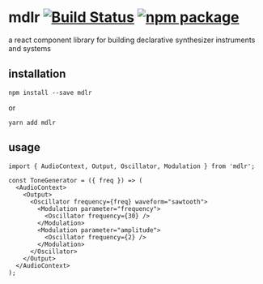 # mdlr [![Build Status][build-badge]][build] [![npm package][npm-badge]][npm]

a react component library for building declarative synthesizer instruments and systems

## installation

```
npm install --save mdlr
```

or

```
yarn add mdlr
```

## usage 

```es6
import { AudioContext, Output, Oscillator, Modulation } from 'mdlr';

const ToneGenerator = ({ freq }) => (
  <AudioContext>
    <Output>
      <Oscillator frequency={freq} waveform="sawtooth">
        <Modulation parameter="frequency">
          <Oscillator frequency={30} />
        </Modulation>
        <Modulation parameter="amplitude">
          <Oscillator frequency={2} />
        </Modulation>
      </Oscillator>
    </Output>
  </AudioContext>
);
```

[build-badge]: https://img.shields.io/circleci/project/github/kedromelon/mdlr/master.svg?style=flat
[build]: https://circleci.com/gh/kedromelon/mdlr

[npm-badge]: https://img.shields.io/npm/v/mdlr.svg?style=flat
[npm]: https://www.npmjs.org/package/mdlr
